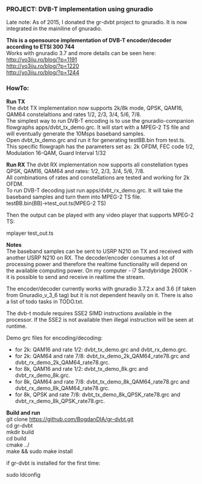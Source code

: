 ### PROJECT: DVB-T implementation using gnuradio

Late note: As of 2015, I donated the gr-dvbt project to gnuradio. It is now integrated in the mainiline of gnuradio.  

**This is a opensource implementation of DVB-T encoder/decoder according to ETSI 300 744**  
Works with gnuradio 3.7 and more details can be seen here:  
http://yo3iiu.ro/blog/?p=1191  
http://yo3iiu.ro/blog/?p=1220  
http://yo3iiu.ro/blog/?p=1244  


### HowTo:
**Run TX**   
The dvbt TX implementation now supports 2k/8k mode, QPSK, QAM16, QAM64 constelaltions and rates 1/2, 2/3, 3/4, 5/6, 7/8.  
The simplest way to run DVB-T encoding is to use the gnuradio-companion flowgraphs apps/dvbt_tx_demo.grc. It will start with a MPEG-2 TS file and will eventually generate the 10Msps baseband samples.  
Open dvbt_tx_demo.grc and run it for generating testBB.bin from test.ts. This specific flowgraph has the parameters set as: 2k OFDM, FEC code 1/2, Modulation 16-QAM, Guard Interval 1/32  

**Run RX** 
The dvbt RX implementation now supports all constellation types QPSK, QAM16, QAM64 and rates: 1/2, 2/3, 3/4, 5/6, 7/8.  
All combinations of rates and constellations are tested and working for 2k OFDM.  
To run DVB-T decoding just run apps/dvbt_rx_demo.grc. It will take the baseband samples and turn them into MPEG-2 TS file.  
testBB.bin(BB)->test_out.ts(MPEG-2 TS)  

Then the output can be played with any video player that supports MPEG-2 TS:  

mplayer test_out.ts  

**Notes**  
The baseband samples can be sent to USRP N210 on TX and received with another USRP N210 on RX. The decoder/encoder consumes a lot of processing power and therefore the realtime functionality will depend on the available computing power. On my computer - i7 Sandybridge 2600K - it is possible to send and receive in realtime the stream.  

The encoder/decoder currently works with gnuradio 3.7.2.x and 3.6 (if taken from Gnuradio_v_3_6 tag) but it is not dependent heavily on it. There is also a list of todo tasks in TODO.txt.  

The dvb-t module requires SSE2 SIMD instructions available in the processor. If the SSE2 is not available then illegal instruction will be seen at runtime.  

Demo grc files for encoding/decoding:  
- for 2k: QAM16 and rate 1/2: dvbt_tx_demo.grc and dvbt_rx_demo.grc.  
- for 2k: QAM64 and rate 7/8: dvbt_tx_demo_2k_QAM64_rate78.grc and dvbt_rx_demo_2k_QAM64_rate78.grc.  
- for 8k, QAM16 and rate 1/2: dvbt_tx_demo_8k.grc and dvbt_rx_demo_8k.grc.  
- for 8k, QAM64 and rate 7/8: dvbt_tx_demo_8k_QAM64_rate78.grc and dvbt_rx_demo_8k_QAM64_rate78.grc.  
- for 8k, QPSK and rate 7/8: dvbt_tx_demo_8k_QPSK_rate78.grc and dvbt_rx_demo_8k_QPSK_rate78.grc.  


**Build and run**  
git clone https://github.com/BogdanDIA/gr-dvbt.git  
cd gr-dvbt  
mkdir build  
cd build  
cmake ../  
make && sudo make install

if gr-dvbt is installed for the first time:

sudo ldconfig

